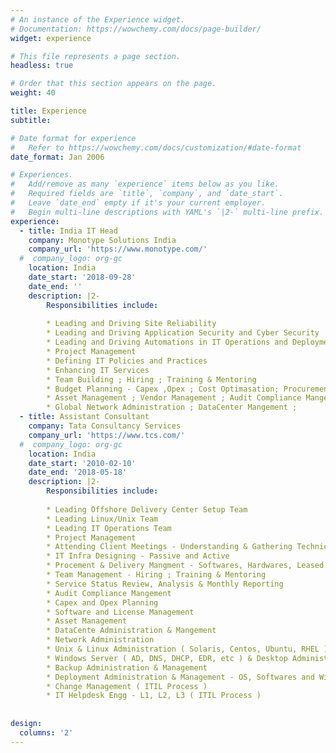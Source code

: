 ```yaml
---
# An instance of the Experience widget.
# Documentation: https://wowchemy.com/docs/page-builder/
widget: experience

# This file represents a page section.
headless: true

# Order that this section appears on the page.
weight: 40

title: Experience
subtitle:

# Date format for experience
#   Refer to https://wowchemy.com/docs/customization/#date-format
date_format: Jan 2006

# Experiences.
#   Add/remove as many `experience` items below as you like.
#   Required fields are `title`, `company`, and `date_start`.
#   Leave `date_end` empty if it's your current employer.
#   Begin multi-line descriptions with YAML's `|2-` multi-line prefix.
experience:
  - title: India IT Head
    company: Monotype Solutions India
    company_url: 'https://www.monotype.com/'
  #  company_logo: org-gc
    location: India
    date_start: '2018-09-28'
    date_end: ''
    description: |2-
        Responsibilities include:
        
        * Leading and Driving Site Reliability
        * Leading and Driving Application Security and Cyber Security
        * Leading and Driving Automations in IT Operations and Deployments
        * Project Management 
        * Defining IT Policies and Practices
        * Enhancing IT Services
        * Team Building ; Hiring ; Training & Mentoring
        * Budget Planning - Capex ,Opex ; Cost Optimasation; Procurement - Softwares, High End Hardwares, Lease Lines, etc
        * Asset Management ; Vendor Management ; Audit Compliance Mangement ; 
        * Global Network Administration ; DataCenter Mangement ; 
  - title: Assistant Consultant
    company: Tata Consultancy Services
    company_url: 'https://www.tcs.com/'
  #  company_logo: org-gc
    location: India
    date_start: '2010-02-10'
    date_end: '2018-05-18'
    description: |2-
        Responsibilities include:
        
        * Leading Offshore Delivery Center Setup Team
        * Leading Linux/Unix Team
        * Leading IT Operations Team
        * Project Management
        * Attending Client Meetings - Understanding & Gathering Technical and Security requirements 
        * IT Infra Designing - Passive and Active
        * Procement & Delivery Mangment - Softwares, Hardwares, Leased Lines , etc  
        * Team Management - Hiring ; Training & Mentoring
        * Service Status Review, Analysis & Monthly Reporting
        * Audit Compliance Mangement
        * Capex and Opex Planning
        * Software and License Management
        * Asset Management
        * DataCente Administration & Mangement        
        * Network Administration 
        * Unix & Linux Administration ( Solaris, Centos, Ubuntu, RHEL )
        * Windows Server ( AD, DNS, DHCP, EDR, etc ) & Desktop Administration 
        * Backup Administration & Management
        * Deployment Administration & Management - OS, Softwares and Win Patches
        * Change Management ( ITIL Process )
        * IT Helpdesk Engg - L1, L2, L3 ( ITIL Process )
        
        
design:
  columns: '2'
---
```

